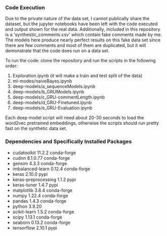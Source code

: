 ### Code Execution
Due to the private nature of the data set, I cannot publically share the dataset, but the jupyter notebooks have been left with the code executed and output shown for the real data. Additionally, included in this repository is a 'synthestic_comments.csv' which contain fake comments made by me. The models here produce nearly perfect results on this fake data set since there are few comments and most of them are duplicated, but it will demonstrate that the code does run on a data set. 

To run the code:
clone the repository and run the scripts in the following order:
1) Exploration.ipynb (it will make a train and test split of the data)
2) ml-modes/naiveBayes.ipynb
3) deep-models/a_sequenceModels.ipynb
4) deep-models/b_GRUModels.ipynb
5) deep-models/c_GRU-commentLength.ipynb
6) deep-models/d_GRU-Finetuned.ipynb
7) deep-models/e_GRU-Evaluation.ipynb

Each deep model script will need about 20-30 seconds to load the word2vec pretrained embeddings, otherwise the scripts should run pretty fast on the synthetic data set. 

### Dependencies and Specifically Installed Packages

* cudatoolkit               11.2.2 conda-forge
* cudnn                     8.1.0.77 conda-forge
* gensim                    4.3.3 conda-forge
* imbalanced-learn          0.12.4 conda-forge
* keras                     2.10.0 pypi
* keras-preprocessing       1.1.2 pypi
* keras-tuner               1.4.7 pypi
* matplotlib                3.8.4 conda-forge
* numpy                     1.22.4 conda-forge
* pandas                    1.4.3  conda-forge
* python                    3.9.20 
* scikit-learn              1.5.2 conda-forge
* scipy                     1.13.1 conda-forge
* seaborn                   0.13.2 conda-forge
* tensorflow                2.10.1 pypi